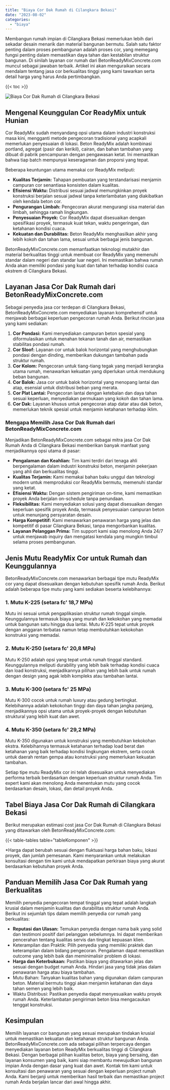 ```yaml
---
title: "Biaya Cor Dak Rumah di Cilangkara Bekasi"
date: "2023-08-02"
categories: 
  - "biaya"
---
```


Membangun rumah impian di Cilangkara Bekasi memerlukan lebih dari sekadar desain menarik dan material bangunan bermutu. Salah satu faktor penting dalam proses pembangunan adalah proses cor, yang memegang fungsi penting dalam memastikan daya tahan dan kestabilan struktur bangunan. Di sinilah layanan cor rumah dari BetonReadyMixConcrete.com muncul sebagai jawaban terbaik. Artikel ini akan menguraikan secara mendalam tentang jasa cor berkualitas tinggi yang kami tawarkan serta detail harga yang harus Anda pertimbangkan.

{{< toc >}}

![Biaya Cor Dak Rumah di Cilangkara Bekasi](https://betoncor8.github.io/cor/harga-beton-readymix-concrete%20(39).png)

## Mengenal Keunggulan Cor ReadyMix untuk Hunian

Cor ReadyMix sudah menyandang opsi utama dalam industri konstruksi masa kini, mengganti metode pengecoran tradisional yang acapkali memerlukan penyesuaian di lokasi. Beton ReadyMix adalah kombinasi portland, agregat (pasir dan kerikil), cairan, dan bahan tambahan yang dibuat di pabrik pencampuran dengan pengawasan ketat. Ini memastikan bahwa tiap batch mempunyai keseragaman dan proporsi yang tepat.

Beberapa keuntungan utama memakai cor ReadyMix meliputi:

- **Kualitas Terjamin:** Tahapan pembuatan yang terstandarisasi menjamin campuran cor senantiasa konsisten dalam kualitas.
- **Efisiensi Waktu:** Distribusi sesuai jadwal memungkinkan proyek konstruksi berjalan sesuai jadwal tanpa keterlambatan yang diakibatkan oleh kendala beton cor.
- **Pengurangan Limbah:** Pengecoran akurat mengurangi sisa material dan limbah, sehingga ramah lingkungan.
- **Penyesuaian Proyek:** Cor ReadyMix dapat disesuaikan dengan spesifikasi proyek, termasuk kuat tekan, waktu pengeringan, dan ketahanan kondisi cuaca.
- **Kekuatan dan Durabilitas:** Beton ReadyMix menghasilkan akhir yang lebih kokoh dan tahan lama, sesuai untuk berbagai jenis bangunan.

BetonReadyMixConcrete.com memanfaatkan teknologi mutakhir dan material berkualitas tinggi untuk membuat cor ReadyMix yang memenuhi standar dalam negeri dan standar luar negeri. Ini memastikan bahwa rumah Anda akan memiliki pondasi yang kuat dan tahan terhadap kondisi cuaca ekstrem di Cilangkara Bekasi.

## Layanan Jasa Cor Dak Rumah dari BetonReadyMixConcrete.com

Sebagai penyedia jasa cor terdepan di Cilangkara Bekasi, BetonReadyMixConcrete.com menyediakan layanan komprehensif untuk menjawab berbagai keperluan pengecoran rumah Anda. Berikut rincian jasa yang kami sediakan:

1. **Cor Pondasi:** Kami menyediakan campuran beton spesial yang diformulasikan untuk menahan tekanan tanah dan air, memastikan stabilitas pondasi rumah.
2. **Cor Sloof:** Layanan cor untuk balok horizontal yang menghubungkan pondasi dengan dinding, memberikan dukungan tambahan pada struktur rumah.
3. **Cor Kolom:** Pengecoran untuk tiang-tiang tegak yang menjadi kerangka utama rumah, menawarkan kekuatan yang diperlukan untuk mendukung beban bangunan.
4. **Cor Balok:** Jasa cor untuk balok horizontal yang menopang lantai dan atap, esensial untuk distribusi beban yang merata.
5. **Cor Plat Lantai:** Pengecoran lantai dengan ketebalan dan daya tahan sesuai keperluan, menyediakan permukaan yang kokoh dan tahan lama.
6. **Cor Dak:** Layanan khusus untuk pengecoran atap datar atau dak beton, memerlukan teknik spesial untuk menjamin ketahanan terhadap iklim.

### Mengapa Memilih Jasa Cor Dak Rumah dari BetonReadyMixConcrete.com

Menjadikan BetonReadyMixConcrete.com sebagai mitra jasa Cor Dak Rumah Anda di Cilangkara Bekasi memberikan banyak manfaat yang menjadikannya opsi utama di pasar:

- **Pengalaman dan Keahlian:** Tim kami terdiri dari tenaga ahli berpengalaman dalam industri konstruksi beton, menjamin pekerjaan yang ahli dan berkualitas tinggi.
- **Kualitas Terjamin:** Kami memakai bahan baku unggul dan teknologi modern untuk memproduksi cor ReadyMix bermutu, memenuhi standar yang ketat.
- **Efisiensi Waktu:** Dengan sistem pengiriman on-time, kami memastikan proyek Anda berjalan on-schedule tanpa penundaan.
- **Fleksibilitas:** Kami menyediakan solusi yang dapat disesuaikan dengan keperluan spesifik proyek Anda, termasuk penyesuaian campuran beton untuk menunjang persyaratan desain.
- **Harga Kompetitif:** Kami menawarkan penawaran harga yang jelas dan kompetitif di pasar Cilangkara Bekasi, tanpa mengorbankan kualitas.
- **Layanan Pelanggan Prima:** Tim support kami siap menolong Anda 24/7 untuk menjawab inquiry dan mengatasi kendala yang mungkin timbul selama proses pembangunan.

## Jenis Mutu ReadyMix Cor untuk Rumah dan Keunggulannya

BetonReadyMixConcrete.com menawarkan berbagai tipe mutu ReadyMix cor yang dapat disesuaikan dengan kebutuhan spesifik rumah Anda. Berikut adalah beberapa tipe mutu yang kami sediakan beserta kelebihannya:

### 1\. Mutu K-225 (setara fc' 18,7 MPa)

Mutu ini sesuai untuk pengaplikasian struktur rumah tinggal simple. Keunggulannya termasuk biaya yang murah dan kekokohan yang memadai untuk bangunan satu hingga dua lantai. Mutu K-225 tepat untuk proyek dengan anggaran terbatas namun tetap membutuhkan kekokohan konstruksi yang memadai.

### 2\. Mutu K-250 (setara fc' 20,8 MPa)

Mutu K-250 adalah opsi yang tepat untuk rumah tinggal standard. Keunggulannya meliputi durability yang lebih baik terhadap kondisi cuaca dan load konstruksi, menjadikannya pilihan yang lebih baik untuk rumah dengan design yang agak lebih kompleks atau tambahan lantai.

### 3\. Mutu K-300 (setara fc' 25 MPa)

Mutu K-300 cocok untuk rumah luxury atau gedung bertingkat. Kelebihannya adalah kekokohan tinggi dan daya tahan jangka panjang, menjadikannya opsi utama untuk proyek-proyek dengan kebutuhan struktural yang lebih kuat dan awet.

### 4\. Mutu K-350 (setara fc' 29,2 MPa)

Mutu K-350 digunakan untuk konstruksi yang membutuhkan kekokohan ekstra. Kelebihannya termasuk ketahanan terhadap load berat dan ketahanan yang baik terhadap kondisi lingkungan ekstrem, serta cocok untuk daerah rentan gempa atau konstruksi yang memerlukan kekuatan tambahan.

Setiap tipe mutu ReadyMix cor ini telah disesuaikan untuk menyediakan performa terbaik berdasarkan dengan keperluan struktur rumah Anda. Tim expert kami akan menolong Anda menentukan mutu yang cocok berdasarkan desain, lokasi, dan detail proyek Anda.

## Tabel Biaya Jasa Cor Dak Rumah di Cilangkara Bekasi

Berikut merupakan estimasi cost jasa Cor Dak Rumah di Cilangkara Bekasi yang ditawarkan oleh BetonReadyMixConcrete.com:

{{< table-tables table="tableKomponen" >}}

\*Harga dapat berubah sesuai dengan fluktuasi harga bahan baku, lokasi proyek, dan jumlah pemesanan. Kami menyarankan untuk melakukan konsultasi dengan tim kami untuk mendapatkan perkiraan biaya yang akurat berdasarkan kebutuhan proyek Anda.

## Panduan Memilih Jasa Cor Dak Rumah yang Berkualitas

Memilih penyedia pengecoran tempat tinggal yang tepat adalah langkah krusial dalam menjamin kualitas dan durabilitas struktur rumah Anda. Berikut ini sejumlah tips dalam memilih penyedia cor rumah yang berkualitas:

- **Reputasi dan Ulasan:** Temukan penyedia dengan nama baik yang solid dan testimoni positif dari pelanggan sebelumnya. Ini dapat memberikan pencerahan tentang kualitas servis dan tingkat kepuasan klien.
- Keterampilan dan Praktik: Pilih penyedia yang memiliki praktek dan keterampilan dalam bidang pengecoran. Pengalaman dapat memastikan outcome yang lebih baik dan meminimalisir problem di lokasi.
- **Harga dan Keterbukaan:** Pastikan biaya yang ditawarkan jelas dan sesuai dengan budget rumah Anda. Hindari jasa yang tidak jelas dalam penawaran harga atau biaya tambahan.
- Mutu Bahan: Tanyakan kualitas bahan yang digunakan dalam campuran beton. Material bermutu tinggi akan menjamin ketahanan dan daya tahan semen yang lebih baik.
- Waktu Distribusi: Pastikan penyedia dapat menyesuaikan waktu proyek rumah Anda. Keterlambatan pengiriman beton bisa mengacaukan tenggat konstruksi.

## Kesimpulan

Memilih layanan cor bangunan yang sesuai merupakan tindakan krusial untuk memastikan kekuatan dan ketahanan struktur bangunan Anda. BetonReadyMixConcrete.com ada sebagai pilihan terpercaya dengan menyediakan layanan beton ReadyMix berkualitas tinggi di Cilangkara Bekasi. Dengan berbagai pilihan kualitas beton, biaya yang bersaing, dan layanan konsumen yang baik, kami siap membantu mewujudkan bangunan impian Anda dengan dasar yang kuat dan awet. Kontak tim kami untuk konsultasi dan penawaran yang sesuai dengan keperluan project rumah Anda. Kami berjanji untuk memberikan hasil terbaik dan memastikan project rumah Anda berjalan lancar dari awal hingga akhir.
